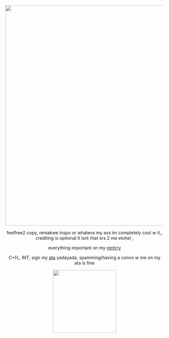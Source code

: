 
<div align="center">
<img src="https://i.postimg.cc/9M9L7C5Q/IMG-1505.gif" width="700" height="700"/></p>
feelfree2 copy, remakwe  inspo or whatevs my avs im completely cool w it,, crediting is optional it isnt rhat srs 2 me elohel
,
  
everything important on my [rentrry](https://rentry.co/mollylala)

C+H,, INT, sign my [ata](https://mollylala.atabook.org/) yadayada, spamming/having a convo w me on my ata is fine

<img src="https://i.postimg.cc/vZwrTkGG/IMG-1506.gif" width="200" height="200"/></p>

